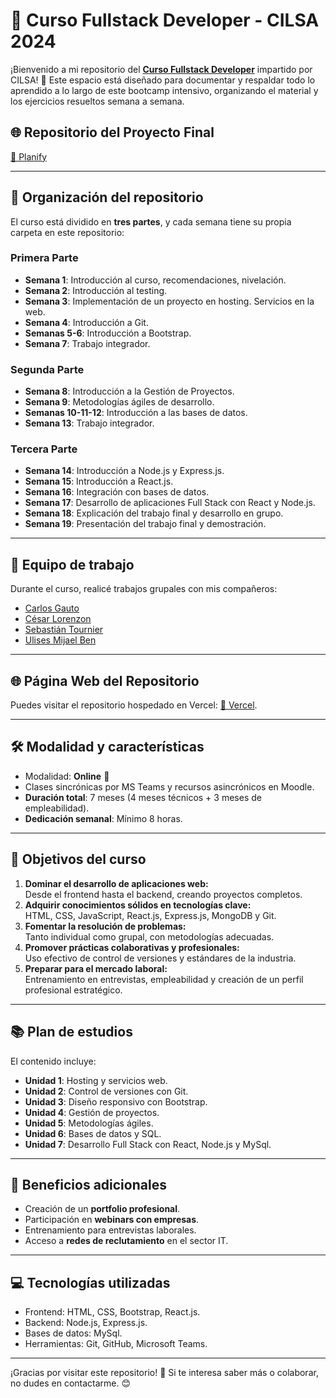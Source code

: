 # 🚀 Curso Fullstack Developer - CILSA 2024

¡Bienvenido a mi repositorio del **[Curso Fullstack Developer](https://www.cilsa.org/paginas_php/ot/13000/13070/becas-desarrollar-inclusion.html)** impartido por CILSA! 🌟 Este espacio está diseñado para documentar y respaldar todo lo aprendido a lo largo de este bootcamp intensivo, organizando el material y los ejercicios resueltos semana a semana. 

## 🌐 **Repositorio del Proyecto Final**
[🔗 Planify](https://github.com/cesarl94/planify)

---

## 📅 **Organización del repositorio**

El curso está dividido en **tres partes**, y cada semana tiene su propia carpeta en este repositorio:

### **Primera Parte**
- **Semana 1**: Introducción al curso, recomendaciones, nivelación.
- **Semana 2**: Introducción al testing.
- **Semana 3**: Implementación de un proyecto en hosting. Servicios en la web.
- **Semana 4**: Introducción a Git.
- **Semanas 5-6**: Introducción a Bootstrap.
- **Semana 7**: Trabajo integrador.

### **Segunda Parte**
- **Semana 8**: Introducción a la Gestión de Proyectos.
- **Semana 9**: Metodologías ágiles de desarrollo.
- **Semanas 10-11-12**: Introducción a las bases de datos.
- **Semana 13**: Trabajo integrador.

### **Tercera Parte**
- **Semana 14**: Introducción a Node.js y Express.js.
- **Semana 15**: Introducción a React.js.
- **Semana 16**: Integración con bases de datos.
- **Semana 17**: Desarrollo de aplicaciones Full Stack con React y Node.js.
- **Semana 18**: Explicación del trabajo final y desarrollo en grupo.
- **Semana 19**: Presentación del trabajo final y demostración.

---

## 👥 **Equipo de trabajo**
Durante el curso, realicé trabajos grupales con mis compañeros:
- [Carlos Gauto](https://github.com/23carlosg)
- [César Lorenzon](https://github.com/cesarl94)
- [Sebastián Tournier](https://github.com/TournierSebastian)
- [Ulises Mijael Ben](https://github.com/Ulimb) 

---

## 🌐 **Página Web del Repositorio**
Puedes visitar el repositorio hospedado en Vercel: [🔗 Vercel](https://bootcamp-full-stack.vercel.app/).

---

## 🛠️ **Modalidad y características**
- Modalidad: **Online** 📡
- Clases sincrónicas por MS Teams y recursos asincrónicos en Moodle.
- **Duración total**: 7 meses (4 meses técnicos + 3 meses de empleabilidad).
- **Dedicación semanal**: Mínimo 8 horas.

---

## 🎯 **Objetivos del curso**
1. **Dominar el desarrollo de aplicaciones web:**  
   Desde el frontend hasta el backend, creando proyectos completos.  
2. **Adquirir conocimientos sólidos en tecnologías clave:**  
   HTML, CSS, JavaScript, React.js, Express.js, MongoDB y Git.  
3. **Fomentar la resolución de problemas:**  
   Tanto individual como grupal, con metodologías adecuadas.  
4. **Promover prácticas colaborativas y profesionales:**  
   Uso efectivo de control de versiones y estándares de la industria.  
5. **Preparar para el mercado laboral:**  
   Entrenamiento en entrevistas, empleabilidad y creación de un perfil profesional estratégico.  

---

## 📚 **Plan de estudios**
El contenido incluye:
- **Unidad 1**: Hosting y servicios web.
- **Unidad 2**: Control de versiones con Git.
- **Unidad 3**: Diseño responsivo con Bootstrap.
- **Unidad 4**: Gestión de proyectos.
- **Unidad 5**: Metodologías ágiles.
- **Unidad 6**: Bases de datos y SQL.
- **Unidad 7**: Desarrollo Full Stack con React, Node.js y MySql.

---

## 🌟 **Beneficios adicionales**
- Creación de un **portfolio profesional**.  
- Participación en **webinars con empresas**.  
- Entrenamiento para entrevistas laborales.  
- Acceso a **redes de reclutamiento** en el sector IT.  

---

## 💻 **Tecnologías utilizadas**
- Frontend: HTML, CSS, Bootstrap, React.js.  
- Backend: Node.js, Express.js.  
- Bases de datos: MySql.  
- Herramientas: Git, GitHub, Microsoft Teams.  

---

¡Gracias por visitar este repositorio! 🎉 Si te interesa saber más o colaborar, no dudes en contactarme. 😊
